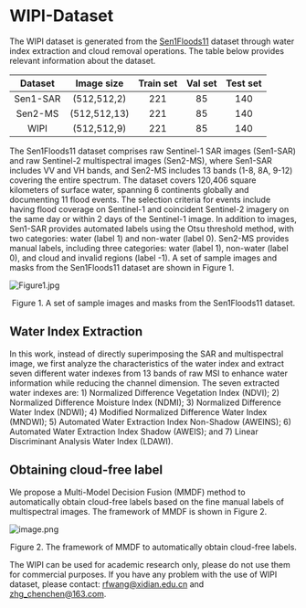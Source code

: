 # WIPI-Dataset
The WIPI dataset is generated from the [Sen1Floods11](https://github.com/cloudtostreet/Sen1Floods11) dataset through water index extraction and cloud removal operations. The table below provides relevant information about the dataset.

| Dataset  |  Image size  | Train set | Val set | Test set |
| :------: | :----------: | :-------: | :-----: | :------: |
| Sen1-SAR | (512,512,2)  |    221    |   85    |   140    |
| Sen2-MS  | (512,512,13) |    221    |   85    |   140    |
|   WIPI   | (512,512,9)  |    221    |   85    |   140    |

The Sen1Floods11 dataset comprises raw Sentinel-1 SAR images (Sen1-SAR) and raw Sentinel-2 multispectral images (Sen2-MS), where Sen1-SAR includes VV and VH bands, and Sen2-MS includes 13 bands (1-8, 8A, 9-12) covering the entire spectrum. The dataset covers 120,406 square kilometers of surface water, spanning 6 continents globally and documenting 11 flood events. The selection criteria for events include having flood coverage on Sentinel-1 and coincident Sentinel-2 imagery on the same day or within 2 days of the Sentinel-1 image. In addition to images, Sen1-SAR provides automated labels using the Otsu threshold method, with two categories: water (label 1) and non-water (label 0). Sen2-MS provides manual labels, including three categories: water (label 1), non-water (label 0), and cloud and invalid regions (label -1). A set of sample images and masks from the Sen1Floods11 dataset are shown in
Figure 1.

![Figure1.jpg](https://s2.loli.net/2023/11/21/Tk4XdNlgbD6KHFJ.jpg)

<center>Figure 1. A set of sample images and masks from the Sen1Floods11 dataset.</center>

## Water Index Extraction

In this work, instead of directly superimposing the SAR and multispectral image, we first analyze the characteristics of the water index and extract seven different water indexes from 13 bands of raw MSI to enhance water information while reducing the channel dimension. The seven extracted water indexes are: 1) Normalized Difference Vegetation Index (NDVI); 2) Normalized Difference Moisture Index (NDMI); 3) Normalized Difference Water Index (NDWI); 4) Modified Normalized Difference Water Index (MNDWI); 5) Automated Water Extraction Index Non-Shadow (AWEINS); 6) Automated Water Extraction Index Shadow (AWEIS); and 7) Linear Discriminant Analysis Water Index (LDAWI).

## Obtaining cloud-free label

We propose a Multi-Model Decision Fusion (MMDF) method to automatically obtain cloud-free labels based on the fine manual labels of multispectral images. The framework of MMDF is shown in Figure 2.

![image.png](https://s2.loli.net/2023/11/21/LwBqrUYFieNngyR.png)

<center>Figure 2. The framework of MMDF to automatically obtain cloud-free labels.</center>

The WIPI can be used for academic research only, please do not use them for commercial purposes. If you have any problem with the use of WIPI dataset, please contact: [rfwang@xidian.edu.cn](mailto:rfwang@xidian.edu.cn) and [zhg_chenchen@163.com](mailto:zhg_chenchen@163.com).
